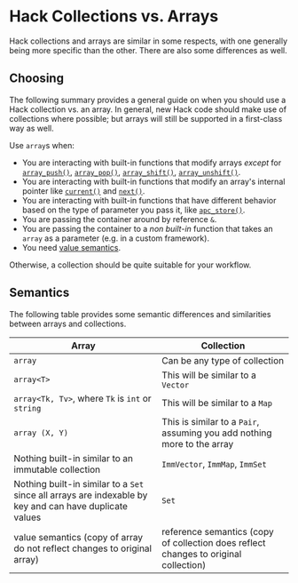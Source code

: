 # Hack Collections vs. Arrays

Hack collections and arrays are similar in some respects, with one generally being more specific than the other. There are also some differences as well.

## Choosing

The following summary provides a general guide on when you should use a Hack collection vs. an array. In general, new Hack code should make use of collections where possible; but arrays will still be supported in a first-class way as well.

Use `array`s when:

- You are interacting with built-in functions that modify arrays *except* for [`array_push()`](http://php.net/manual/en/function.array-push.php), [`array_pop()`](http://php.net/manual/en/function.array-pop.php), [`array_shift()`](http://php.net/manual/en/function.array-shift.php), [`array_unshift()`](http://php.net/manual/en/function.array-unshift.php).
- You are interacting with built-in functions that modify an array's internal pointer like [`current()`](http://php.net/manual/en/function.current.php) and [`next()`](http://php.net/manual/en/function.current.php).
- You are interacting with built-in functions that have different behavior based on the type of parameter you pass it, like [`apc_store()`](http://php.net/manual/en/function.apc-store.php).
- You are passing the container around by reference `&`.
- You are passing the container to a *non built-in* function that takes an `array` as a parameter (e.g. in a custom framework).
- You need [value semantics](./semantics.md).

Otherwise, a collection should be quite suitable for your workflow.

## Semantics

The following table provides some semantic differences and similarities between arrays and collections.

Array | Collection
------|-----------
`array` | Can be any type of collection
`array<T>` | This will be similar to a `Vector`
`array<Tk, Tv>`, where `Tk` is `int` or `string` | This will be similar to a `Map`
`array (X, Y)` | This is similar to a `Pair`, assuming you add nothing more to the array
Nothing built-in similar to an immutable collection |  `ImmVector`, `ImmMap`, `ImmSet`
Nothing built-in similar to a `Set` since all arrays are indexable by key and can have duplicate values | `Set`
value semantics (copy of array do not reflect changes to original array) | reference semantics (copy of collection does reflect changes to original collection) 
